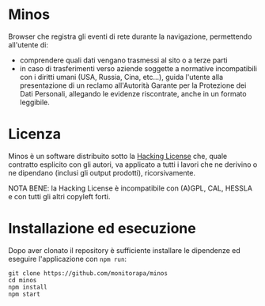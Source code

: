 # Minos

Browser che registra gli eventi di rete durante la navigazione,
permettendo all'utente di:

- comprendere quali dati vengano trasmessi al sito o a terze parti
- in caso di trasferimenti verso aziende soggette a normative incompatibili
  con i diritti umani (USA, Russia, Cina, etc...), guida l'utente alla 
  presentazione di un reclamo all'Autorità Garante per la Protezione 
  dei Dati Personali, allegando le evidenze riscontrate, anche in un 
  formato leggibile.

# Licenza

Minos è un software distribuito sotto la [Hacking License](licenses/HACK.txt) che,
quale contratto esplicito con gli autori, va applicato a tutti i lavori che 
ne derivino o ne dipendano (inclusi gli output prodotti), ricorsivamente.

NOTA BENE: la Hacking License è incompatibile con (A)GPL, CAL, HESSLA e
con tutti gli altri copyleft forti.

# Installazione ed esecuzione

Dopo aver clonato il repository è sufficiente installare le dipendenze ed
eseguire l'applicazione con `npm run`:

```
git clone https://github.com/monitorapa/minos
cd minos
npm install
npm start
```
